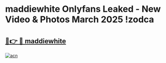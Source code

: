 # maddiewhite Onlyfans Leaked - New Video & Photos March 2025 !zodca

# <h2><a href="https://mwa2hu.iuczelnia.edu.pl?title=maddiewhite&ref=zodca">🔗👉 🔴 maddiewhite</a></h2>

[![acn](https://github.com/user-attachments/assets/0f9c940e-d8b0-45ae-aac7-cd30a18b3e1c)](https://mwa2hu.iuczelnia.edu.pl?title=maddiewhite&ref=zodca)

